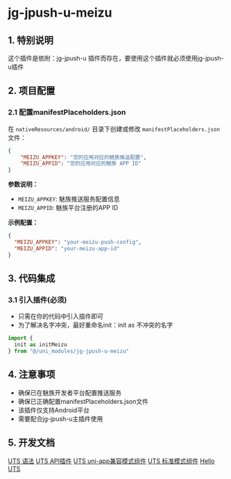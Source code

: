 # jg-jpush-u-meizu

## 1. 特别说明
这个插件是依附：jg-jpush-u 插件而存在，要使用这个插件就必须使用jg-jpush-u插件

## 2. 项目配置

### 2.1 配置manifestPlaceholders.json

在 `nativeResources/android/` 目录下创建或修改 `manifestPlaceholders.json` 文件：

```json
{
    "MEIZU_APPKEY": "您的应用对应的魅族推送配置",
    "MEIZU_APPID": "您的应用对应的魅族 APP ID"
}
```

**参数说明：**
- `MEIZU_APPKEY`: 魅族推送服务配置信息
- `MEIZU_APPID`: 魅族平台注册的APP ID

**示例配置：**
```json
{
  "MEIZU_APPKEY": "your-meizu-push-config",
  "MEIZU_APPID": "your-meizu-app-id"
}
```

## 3. 代码集成

### 3.1 引入插件(必须)

- 只需在你的代码中引入插件即可
- 为了解决名字冲突，最好重命名init：init as 不冲突的名字

```typescript
import { 
  init as initMeizu
} from "@/uni_modules/jg-jpush-u-meizu"
```

## 4. 注意事项

- 确保已在魅族开发者平台配置推送服务
- 确保已正确配置manifestPlaceholders.json文件
- 该插件仅支持Android平台
- 需要配合jg-jpush-u主插件使用

## 5. 开发文档
[UTS 语法](https://uniapp.dcloud.net.cn/tutorial/syntax-uts.html)
[UTS API插件](https://uniapp.dcloud.net.cn/plugin/uts-plugin.html)
[UTS uni-app兼容模式组件](https://uniapp.dcloud.net.cn/plugin/uts-component.html)
[UTS 标准模式组件](https://doc.dcloud.net.cn/uni-app-x/plugin/uts-vue-component.html)
[Hello UTS](https://gitcode.net/dcloud/hello-uts)